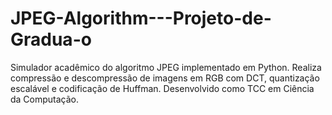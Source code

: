 # JPEG-Algorithm---Projeto-de-Gradua-o
Simulador acadêmico do algoritmo JPEG implementado em Python. Realiza compressão e descompressão de imagens em RGB com DCT, quantização escalável e codificação de Huffman. Desenvolvido como TCC em Ciência da Computação.
